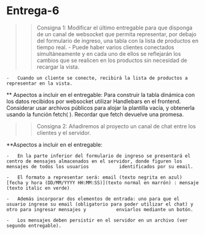 # Entrega-6
>> Consigna 1:  Modificar el último entregable para que disponga de un canal de websocket que permita representar, por debajo del formulario de ingreso, una tabla con la lista de productos en tiempo real. 
    -   Puede haber varios clientes conectados simultáneamente y en cada uno de ellos se reflejarán los cambios que se realicen en los productos sin necesidad de    recargar la vista.
    
    -   Cuando un cliente se conecte, recibirá la lista de productos a representar en la vista.
    

** Aspectos a incluir en el entregable:
Para construir la tabla dinámica con los datos recibidos por websocket utilizar Handlebars en el frontend. Considerar usar archivos públicos para alojar la plantilla vacía, y obtenerla usando la función fetch( ). Recordar que fetch devuelve una promesa.

>> Consigna 2:  Añadiremos al proyecto un canal de chat entre los clientes y el servidor.

**Aspectos a incluir en el entregable:

    -   En la parte inferior del formulario de ingreso se presentará el centro de mensajes almacenados en el servidor, donde figuren los mensajes de todos los usuarios           identificados por su email. 
    
    -   El formato a representar será: email (texto negrita en azul) [fecha y hora (DD/MM/YYYY HH:MM:SS)](texto normal en marrón) : mensaje (texto italic en verde) 
    
    -   Además incorporar dos elementos de entrada: uno para que el usuario ingrese su email (obligatorio para poder utilizar el chat) y otro para ingresar mensajes y           enviarlos mediante un botón. 
    
    -   Los mensajes deben persistir en el servidor en un archivo (ver segundo entregable).
    
